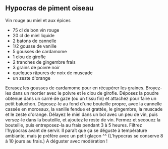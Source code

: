 ## Hypocras de piment oiseau

Vin rouge au miel et aux épices

* 75 cl de bon vin rouge
* 20 cl de miel liquide
* 2 batons de cannelle
* 1/2 gousse de vanille
* 5 gousses de cardamome
* 1 clou de girofle
* 2 tranches de gingembre frais
* 3 grains de poivre noir
* quelques râpures de noix de muscade
* un zeste d'orange

Ecrasez les gousses de cardamome pour en récupérer les graines. Broyez-les dans un mortier avec le poivre et le clou de girofle. Déposez la poudre obtenue dans un carré de gaze (ou un tissu fin) et attachez pour faire un petit baluchon. Déposez-le au fond d'une bouteille propre, avec la cannelle cassée en morceaux, la vanille fendue et grattée, le gingembre, la muscade et le zeste d'orange. Délayez le miel dans un bol avec un peu de vin, puis versez-le dans la bouteille, et ajoutez le reste de vin. Fermez et secouez la bouteille, puis entreposez-la au frais pendant 3 à 5 heures. Filtrez l'hypocras avant de servir. Il paraît que ça se déguste à température ambiante, mais je préfère avec un petit glaçon ^^ (L'hypocras se conserve 8 à 10 jours au frais.)
A déguster avec modération !

